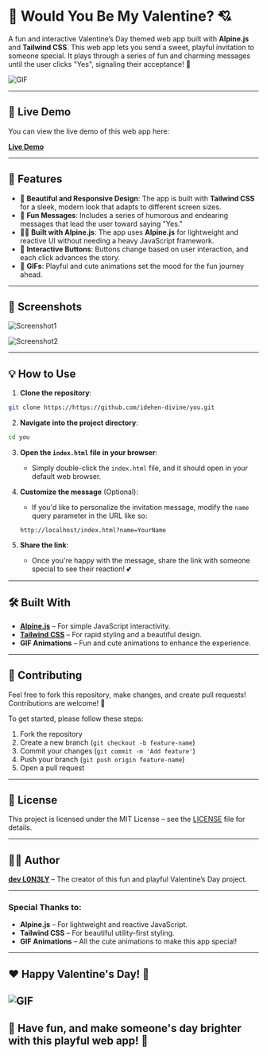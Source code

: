 # 🥺 Would You Be My Valentine? 💘

A fun and interactive Valentine’s Day themed web app built with **Alpine.js** and **Tailwind CSS**. This web app lets you send a sweet, playful invitation to someone special. It plays through a series of fun and charming messages until the user clicks "Yes", signaling their acceptance! 💖

![GIF](assets/love-gif.gif)

---

## 🚀 Live Demo

You can view the live demo of this web app here:

[**Live Demo**](https://idehen-divine.github.io/you)

---

## 📱 Features

- 🎨 **Beautiful and Responsive Design**: The app is built with **Tailwind CSS** for a sleek, modern look that adapts to different screen sizes.
- 💬 **Fun Messages**: Includes a series of humorous and endearing messages that lead the user toward saying "Yes."
- 🧑‍💻 **Built with Alpine.js**: The app uses **Alpine.js** for lightweight and reactive UI without needing a heavy JavaScript framework.
- 🥺 **Interactive Buttons**: Buttons change based on user interaction, and each click advances the story.
- 🎁 **GIFs**: Playful and cute animations set the mood for the fun journey ahead.
  
---

## 📸 Screenshots

![Screenshot1](assets/screenshot1.png)

![Screenshot2](assets/screenshot2.png)

---

## 💡 How to Use

1. **Clone the repository**:

```bash
git clone https://https://github.com/idehen-divine/you.git
```

2. **Navigate into the project directory**:

```bash
cd you
```

3. **Open the `index.html` file in your browser**:
   - Simply double-click the `index.html` file, and it should open in your default web browser.
   
4. **Customize the message** (Optional):
   - If you'd like to personalize the invitation message, modify the `name` query parameter in the URL like so:
   
   ```url
   http://localhost/index.html?name=YourName
   ```

5. **Share the link**:
   - Once you're happy with the message, share the link with someone special to see their reaction! 💕

---

## 🛠️ Built With

- **[Alpine.js](https://alpinejs.dev/)** – For simple JavaScript interactivity.
- **[Tailwind CSS](https://tailwindcss.com/)** – For rapid styling and a beautiful design.
- **GIF Animations** – Fun and cute animations to enhance the experience.

---

## 🤝 Contributing

Feel free to fork this repository, make changes, and create pull requests! Contributions are welcome! 🌟

To get started, please follow these steps:

1. Fork the repository
2. Create a new branch (`git checkout -b feature-name`)
3. Commit your changes (`git commit -m 'Add feature'`)
4. Push your branch (`git push origin feature-name`)
5. Open a pull request

---

## 🔑 License

This project is licensed under the MIT License – see the [LICENSE](LICENSE) file for details.

---

## 👨‍💻 Author

**[dev L0N3LY](https://github.com/idehen-divine)** – The creator of this fun and playful Valentine’s Day project.

---

### Special Thanks to:

- **Alpine.js** – For lightweight and reactive JavaScript.
- **Tailwind CSS** – For beautiful utility-first styling.
- **GIF Animations** – All the cute animations to make this app special!

---

## ❤️ Happy Valentine's Day! 🥳
![GIF](assets/love.gif)
---

## 🎉 Have fun, and make someone's day brighter with this playful web app! 🎉
